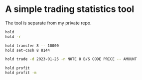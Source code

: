 # A simple trading statistics tool

The tool is separate from my private repo.

```sh
hold
hold -r

hold transfer 8 -- 10000
hold set-cash 8 8144

hold trade -d 2023-01-25 -n NOTE 8 B/S CODE PRICE -- AMOUNT

hold profit
hold profit -m
```
